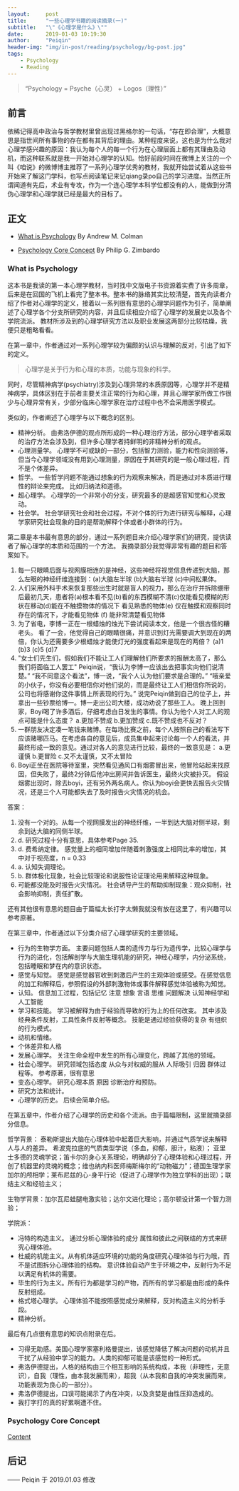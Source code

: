 ```yaml
---
layout:     post
title:      "一些心理学书籍的阅读摘录(一)"
subtitle:   "\"《心理学是什么》\""
date:       2019-01-03 10:19:30
author:     "Peiqin"
header-img: "img/in-post/reading/psychology/bg-post.jpg"
tags:
    - Psychology
    - Reading
---
```


> “Psychology = Psyche（心灵） + Logos（理性）”


## 前言

依稀记得高中政治与哲学教材里曾出现过黑格尔的一句话，“存在即合理”，大概意思是指世间所有事物的存在都有其背后的理由。某种程度来说，这也是为什么我对心理学感兴趣的原因：我认为每个人的每一个行为在心理层面上都有其理由及动机，而这种联系就是我一开始对心理学的认知。恰好前段时间在微博上关注的一个叫《咱说》的微博博主推荐了一系列心理学优秀的教材，我就开始尝试着从这些书开始来了解这门学科，也写点阅读笔记来记qiang录po自己的学习进度。当然正所谓闻道有先后，术业有专攻，作为一个连心理学本科学位都没有的人，能做到分清伪心理学和心理学就已经是最大的目标了。

## 正文

- [What is Psychology](#whatispsychology) By Andrew M. Colman

- [Psychology Core Concept](#psychologycoreconcept) By Philip G. Zimbardo


<div id ="whatispsychology"></div>

### What is Psychology

这本书是我读的第一本心理学教材，当时找中文版电子书资源着实费了许多周章，后来是在回国的飞机上看完了整本书。整本书的脉络其实比较清楚，首先向读者介绍了作者对心理学的定义，接着以一系列很有意思的心理学问题作为引子，简单阐述了心理学各个分支所研究的内容，并且后续相应介绍了心理学的发展史以及各个学院流派。 教材所涉及到的心理学研究方法以及职业发展这两部分比较枯燥，我便只是粗略看看。

在第一章中，作者通过对一系列心理学较为偏颇的认识与理解的反对，引出了如下的定义。

> 心理学是关于行为和心理的本质，功能与现象的科学。 

同时，尽管精神病学(psychiatry)涉及到心理异常的本质原因等，心理学并不是精神病学，具体区别在于前者主要关注正常的行为和心理，并且心理学家所做工作很少与心理异常有关，少部分临床心理学家在治疗过程中也不会采用医学模式。

类似的，作者阐述了心理学与以下概念的区别。

- 精神分析。  由弗洛伊德的观点所形成的一种心理治疗方法，部分心理学者采取的治疗方法会涉及到，但许多心理学者持鲜明的非精神分析的观点。
- 心理测量学。 心理学不可或缺的一部分，包括智力测验，能力和性向测验等，但当今心理学领域没有用到心理测量，原因在于其研究的是一般心理过程，而不是个体差异。
- 哲学。 一些哲学问题不能通过想象的行为观察来解决，而是通过对本质进行理性的辩论来完成。 比如归纳法和道德。
- 超心理学。  心理学的一个非常小的分支，研究最多的是超感官知觉和心灵致动。
- 社会学。 社会学研究社会和社会过程，不对个体的行为进行研究与解释，心理学家研究社会现象的目的是帮助解释个体或者小群体的行为。

第二章是本书最有意思的部分，通过一系列题目来介绍心理学家们的研究，提供读者了解心理学的本质和范围的一个方法。 我摘录部分我觉得非常有趣的题目和答案如下。

1. 每一只眼睛后面与视网膜相连的是神经，这些神经将视觉信息传递到大脑，那么左眼的神经纤维连接到：(a)大脑左半球 (b)大脑右半球 (c)中间松果体。
2. 人们采用外科手术来恢复那些出生时就是盲人的视力，那么在治疗并拆除绷带后最初几天，患者将(a)根本看不见(b)看的东西模糊不清(c)仅能看见模糊的形状在移动(d)能在不触摸物体的情况下 看见熟悉的物体(e) 仅在触摸和观察同时存在的情况下，才能看见物体 (f) 能非常清楚看见物体
3. 为了省电，李博一正在一根蜡烛的烛光下尝试阅读本文，他是一个很古怪的糟老头。 看了一会，他觉得自己的眼睛很痛，并意识到灯光需要调大到现在的两倍，你认为还需要多少根蜡烛才能使灯光的强度看起来是现在的两倍？ (a)1 (b)3 (c)5 (d)7
4. "女士们先生们，假如我们不能让工人们理解他们所要求的报酬太高了，那么我们将面临工人罢工" Peiqin说，“我认为李博一应该出去把事实向他们说清楚。” “我不同意这个看法”，博一说，“我个人认为他们要求是合理的。” “哦亲爱的小伙子，你没有必要相信你对他们说的，而是最终让工人们相信你所说的，公司也将感谢你这件事情上所表现的行为。” 说完Peiqin做到自己的位子上，并拿出一些钞票给博一。博一走出公司大楼，成功劝说了那些工人。 晚上回到家，Boyi喝了许多酒后，仔细考虑白日发生的事情。你认为他个人对工人的观点可能是什么态度？ a.更加不赞成 b.更加赞成 c.既不赞成也不反对？
5. 一群朋友决定凑一笔钱来赌博。在每场比赛之前，每个人按照自己的看法写下应该赌哪匹马。在考虑各自的意见后，成员集中起来讨论每一个人的看法，并最终形成一致的意见。通过对各人的意见进行比较，最终的一致意见是： a.更谨慎 b.更冒险 c.又不太谨慎，又不太冒险
6. Boyi正坐在医院等待室里，突然看见通风口有烟雾冒出来，他冒险站起来找原因，但失败了，最终2分钟后他冲出房间并告诉医生，最终火灾被扑灭。 假设烟雾出现时，除去boyi，还有另外两名病人。你认为boyi会更快去报告火灾情况，还是三个人可能都失去了及时报告火灾情况的机会。

答案：

1. 没有一个对的。从每一个视网膜发出的神经纤维，一半到达大脑对侧半球，剩余到达大脑的同侧半球。
2. d. 研究过程十分有意思，具体参考Page 35.
3. d. 费希纳定律。  感觉量上的相同增加伴随着刺激强度上相同比率的增加，其中对于视亮度，n = 0.33
4. a. 认知失调理论。
5. b. 群体极化现象，社会比较理论和说服性论证理论用来解释这种现象。
6. 可能都没能及时报告火灾情况。 社会诱导产生的帮助抑制现象：观众抑制，社会影响抑制，责任扩散。

还有其他很有意思的题目由于篇幅太长打字太懒我就没有放在这里了，有兴趣可以参考原著。

在第三章中，作者通过以下分类介绍了心理学研究的主要领域。

- 行为的生物学方面。 主要问题包括人类的遗传力与行为遗传学，比较心理学与行为的进化，包括解剖学与大脑生理机能的研究，神经心理学，内分泌系统，包括睡眠和梦在内的意识状态。
- 感觉与知觉。 感觉是感觉器官收到刺激后产生的主观体验或感受。在感觉信息的加工和解释后，参照假设的外部刺激物体或事件解释感觉体验被称为知觉。
- 认知。 信息加工过程，包括记忆 注意 想象 言语 思维 问题解决 认知神经学和人工智能
- 学习和技能。 学习被解释为由于经验而导致的行为上的任何改变。 其中涉及经典条件反射，工具性条件反射等概念。 技能是通过经验获得的复杂 有组织的行为模式。
- 动机和情绪。
- 个体差异和人格
- 发展心理学。 关注生命全程中发生的所有心理变化，跨越了其他的领域。
- 社会心理学。 研究领域包括态度 从众与对权威的服从 人际吸引 归因 群体过程等。 参考原著，很有意思
- 变态心理学。 研究心理本质 原因 诊断治疗和预防。
- 研究方法和统计。
- 心理学的历史。 后续会简单介绍。

在第五章中，作者介绍了心理学的历史和各个流派。由于篇幅限制，这里就摘录部分信息。

哲学背景： 泰勒斯提出大脑在心理体验中起着巨大影响，并通过气质学说来解释人与人的差异。 希波克拉底的气质类型学说（多血，抑郁，胆汁，粘液）； 亚里士多德的灵魂学说；笛卡尔的身心关系理论，明确却分了心理体验和心理过程，开创了机器里的灵魂的概念；维也纳内科医师梅斯梅尔的“动物磁力”；德国生理学家加尔的颅相学；莱布尼兹的心-身平行论（促进了心理学作为独立学科的出现）；联结主义和经验主义；

生物学背景：加尔瓦尼蛙腿电激实验；达尔文进化理论；高尔顿设计第一个智力测验；

学院派：

- 冯特的构造主义。 通过分析心理体验的成分 属性和彼此之间联结的方式来研究心理体验。
- 杜威的机能主义。从有机体适应环境的功能的角度研究心理体验与行为哦，而不是试图拆分心理体验的结构。 意识体验自动产生于环境之中，反射行为不足以满足有机体的需要。
- 毕生的行为主义。所有行为都是学习的产物，而所有的学习都是由形成的条件反射组成。
- 格式塔心理学。 心理体验不能按照感觉成分来解释，反对构造主义的分析手段。
- 精神分析。 

最后有几点很有意思的知识点附录在后。

- 习得无助感。美国心理学家塞利格曼提出，该感觉降低了解决问题的动机并且干扰了从经验中学习的能力。人类的抑郁可能是该感觉的一种形式。
- 弗洛伊德提出，人格的结构由三个相互影响的系统构成，本我（非理性，无意识），自我（理性，由本我发展而来），超我（从本我和自我的冲突发展而来，功能表现为良心的一部分）。
- 弗洛伊德提出，口误可能揭示了内在冲突，以及贪婪是由性压抑造成的。
- 我打字打的真的好累啊遭不住。

<div id ="psychologycoreconcept"></div>

### Psychology Core Concept

[Content](~/2019/02/13/Psychology-2019)

## 后记

—— Peiqin 于 2019.01.03 修改
